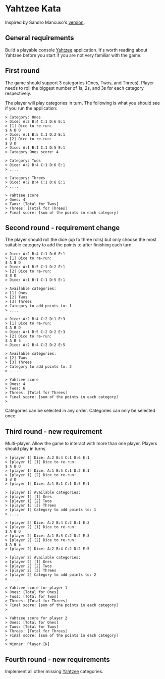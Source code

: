 Yahtzee Kata
============

Inspired by Sandro Mancuso's [version](https://github.com/sandromancuso/yahtzee).

## General requirements

Build a playable console [Yahtzee](https://en.wikipedia.org/wiki/Yahtzee) application. It's worth reading about Yahtzee before you start if you are not very familiar with the game.  

## First round
 
The game should support 3 categories (Ones, Twos, and Threes). Player needs to roll the biggest number of 1s, 2s, and 3s
 for each category respectively.

The player will play categories in turn. The following is what you should see if you run the application:
 
	> Category: Ones
	> Dice: A:2 B:4 C:1 D:6 E:1
	> [1] Dice to re-run: 
    $ A B D
	> Dice: A:1 B:5 C:1 D:2 E:1 
	> [2] Dice to re-run: 
    $ B D
	> Dice: A:1 B:1 C:1 D:5 E:1
	> Category Ones score: 4
 	 
	> Category: Twos
	> Dice: A:2 B:4 C:1 D:6 E:1
	> ....
 	
	> Category: Threes
	> Dice: A:2 B:4 C:1 D:6 E:1
	> ....
 	
	> Yahtzee score
	> Ones: 4
	> Twos: [Total for Twos]
	> Threes: [Total for Threes]
	> Final score: [sum of the points in each category]

## Second round - requirement change

The player should roll the dice (up to three rolls) but only choose the most suitable category to add the points to
after finishing each turn. 

	> Dice: A:2 B:4 C:1 D:6 E:1
	> [1] Dice to re-run: 
    $ A B D
	> Dice: A:1 B:5 C:1 D:2 E:1 
	> [2] Dice to re-run: 
    $ B D
	> Dice: A:1 B:1 C:1 D:5 E:1

	> Available categories:
	> [1] Ones
	> [2] Twos
	> [3] Threes
	> Category to add points to: 1 
	> ....
 	
	> Dice: A:2 B:4 C:2 D:1 E:3
	> [1] Dice to re-run: 
    $ A B D
	> Dice: A:1 B:5 C:2 D:2 E:3 
	> [2] Dice to re-run: 
    $ A B E
	> Dice: A:2 B:4 C:2 D:2 E:5

	> Available categories:
	> [2] Twos
	> [3] Threes
	> Category to add points to: 2 
	> ....
	
	> Yahtzee score
	> Ones: 4
	> Twos: 6
	> Threes: [Total for Threes]
	> Final score: [sum of the points in each category]
	> 

Categories can be selected in any order. Categories can only be selected once.

## Third round - new requirement

Multi-player. Allow the game to interact with more than one player. Players should play in turns. 

	> [player 1] Dice: A:2 B:4 C:1 D:6 E:1
	> [player 1] [1] Dice to re-run: 
    $ A B D
	> [player 1] Dice: A:1 B:5 C:1 D:2 E:1 
	> [player 1] [2] Dice to re-run: 
    $ B D
	> [player 1] Dice: A:1 B:1 C:1 D:5 E:1
	
	> [player 1] Available categories:
	> [player 1] [1] Ones
	> [player 1] [2] Twos
	> [player 1] [3] Threes
	> [player 1] Category to add points to: 1 
	> ....
	
	> [player 2] Dice: A:2 B:4 C:2 D:1 E:3
	> [player 2] [1] Dice to re-run: 
    $ A B D
	> [player 2] Dice: A:1 B:5 C:2 D:2 E:3 
	> [player 2] [2] Dice to re-run: 
    $ A B E
	> [player 2] Dice: A:2 B:4 C:2 D:2 E:5
	
	> [player 2] Available categories:
	> [player 2] [1] Ones
	> [player 2] [2] Twos
	> [player 2] [3] Threes
	> [player 2] Category to add points to: 2 
	> ....
	
	> Yahtzee score for player 1
	> Ones: [Total for Ones]
	> Twos: [Total for Twos]
	> Threes: [Total for Threes]
	> Final score: [sum of the points in each category]
	> 
	
	> Yahtzee score for player 2
	> Ones: [Total for Ones]
	> Twos: [Total for Twos]
	> Threes: [Total for Threes]
	> Final score: [sum of the points in each category]
	> 
	> Winner: Player [N]

## Fourth round - new requirements

Implement all other missing [Yahtzee](https://en.wikipedia.org/wiki/Yahtzee) categories. 
